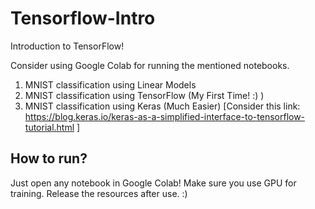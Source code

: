 # Tensorflow-Intro
Introduction to TensorFlow! 

Consider using Google Colab for running the mentioned notebooks.
1. MNIST classification using Linear Models 
2. MNIST classification using TensorFlow (My First Time! :) )
3. MNIST classification using Keras (Much Easier) [Consider this link: https://blog.keras.io/keras-as-a-simplified-interface-to-tensorflow-tutorial.html ]

## How to run?
Just open any notebook in Google Colab! Make sure you use GPU for training. Release the resources after use. :)
